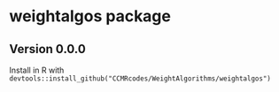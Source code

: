 # weightalgos package

## Version 0.0.0

Install in R with `devtools::install_github("CCMRcodes/WeightAlgorithms/weightalgos")`
